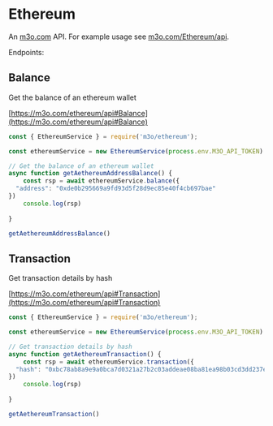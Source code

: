 # Ethereum

An [m3o.com](https://m3o.com) API. For example usage see [m3o.com/Ethereum/api](https://m3o.com/Ethereum/api).

Endpoints:

## Balance

Get the balance of an ethereum wallet


[https://m3o.com/ethereum/api#Balance](https://m3o.com/ethereum/api#Balance)

```js
const { EthereumService } = require('m3o/ethereum');

const ethereumService = new EthereumService(process.env.M3O_API_TOKEN)

// Get the balance of an ethereum wallet
async function getAethereumAddressBalance() {
	const rsp = await ethereumService.balance({
  "address": "0xde0b295669a9fd93d5f28d9ec85e40f4cb697bae"
})
	console.log(rsp)
	
}

getAethereumAddressBalance()
```
## Transaction

Get transaction details by hash


[https://m3o.com/ethereum/api#Transaction](https://m3o.com/ethereum/api#Transaction)

```js
const { EthereumService } = require('m3o/ethereum');

const ethereumService = new EthereumService(process.env.M3O_API_TOKEN)

// Get transaction details by hash
async function getAethereumTransaction() {
	const rsp = await ethereumService.transaction({
  "hash": "0xbc78ab8a9e9a0bca7d0321a27b2c03addeae08ba81ea98b03cd3dd237eabed44"
})
	console.log(rsp)
	
}

getAethereumTransaction()
```
